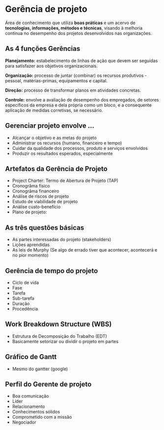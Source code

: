 # Gerência de projeto

Área de conhecimento que utiliza **boas práticas** e um acervo de **tecnologias, informações, métodos e técnicas**, visando à melhoria contínua no desempenho dos projetos desenvolvidos nas organizações.

## As 4 funções Gerências

**Planejamento:** estabelecimento de linhas de ação que devem ser seguidas para satisfazer aos objetivos organizacionais.

**Organização:** processo de juntar (combinar) os recursos produtivos - pessoal, matérias-primas, equipamentos e capital.

**Direção:** processo de transformar planos em atividades concretas.

**Controle:** envolve a avaliação de desempenho dos empregados, de setores específicos da empresa e dela própria como um bloco, e a consequente aplicação de medidas corretivas, se necessário.

## Gerenciar projeto envolve ...

- Alcançar o objetivo e as metas do projeto
- Administrar os recursos (humano, financeiro e tempo)
- Cuidar da qualidade dos processos, produto e serviços envolvidos
- Produzir os resultados esperados, especialmente


## Artefatos da Gerência de Projeto

- Project Charter: Termo de Abertura de Projeto (TAP)
- Cronogrâma físico
- Cronogrâma financeiro
- Análise de riscos de projeto
- Estudo de viabilidade de projeto
- Análise custo-benefício
- Plano de projeto:

## As três questões básicas

- As partes interessadas do projeto (stakeholders)
- Lições aprendidas
- As leis de Murphy (Se algo de errado tiver que acontecer, acontecerá e no pior momento)

## Gerência de tempo do projeto

- Ciclo de vida
- Fase
- Tarefa
- Sub-tarefa
- Duração
- Procedência

## Work Breakdown Structure (WBS)

- Estrutura de Decomposição do Trabalho (EDT)
- Basicamente setorizar ou dividir o projeto em partes

## Gráfico de Gantt

- Mesmo do gantter (google)

## Perfil do Gerente de projeto

- Boa comunicação
- Líder
- Relacionamento
- Conhecimentos sólidos
- Comprometido com a missão
- Negociador

